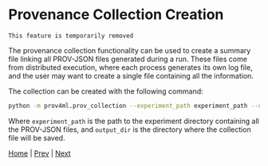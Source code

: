 
# Provenance Collection Creation

```admonish danger
This feature is temporarily removed
```

The provenance collection functionality can be used to create a summary file linking all PROV-JSON files generated during a run. These files come from distributed execution, where each process generates its own log file, and the user may want to create a single file containing all the information.

The collection can be created with the following command: 

```bash
python -m prov4ml.prov_collection --experiment_path experiment_path --output_dir output_dir
```

Where `experiment_path` is the path to the experiment directory containing all the PROV-JSON files, and `output_dir` is the directory where the collection file will be saved. 

[Home](README.md) | [Prev](prov_collection.md) | [Next](carbon.md)
